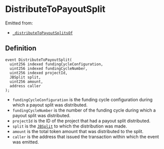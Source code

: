 # DistributeToPayoutSplit

Emitted from:

* [`_distributeToPayoutSplitsOf`](/api/contracts/or-abstract/jbpayoutredemptionpaymentterminal/write/-_distributetopayoutsplitsof.md)

## Definition

```
event DistributeToPayoutSplit(
  uint256 indexed fundingCycleConfiguration,
  uint256 indexed fundingCycleNumber,
  uint256 indexed projectId,
  JBSplit split,
  uint256 amount,
  address caller
);
```

* `fundingCycleConfiguration` is the funding cycle configuration during which a payout split was distributed.
* `fundingCycleNumber` is the number of the funding cycle during which a payout split was distributed.
* `projectId` is the ID of the project that had a payout split distributed.
* `split` is the [`JBSplit`](/api/data-structures/jbsplit.md) to which the distribution was made.
* `amount` is the total token amount that was distributed to the split.
* `caller` is the address that issued the transaction within which the event was emitted.
